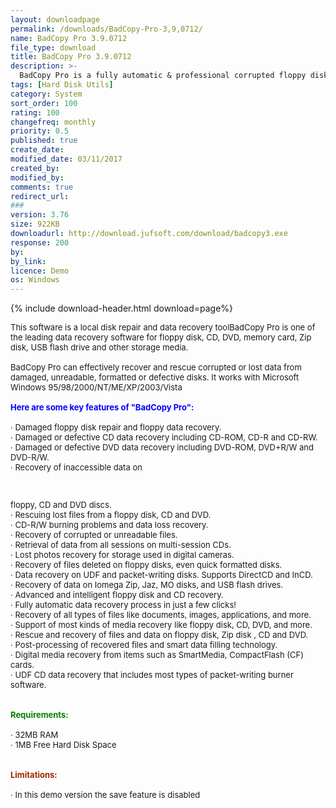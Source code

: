 ```yaml
---
layout: downloadpage
permalink: /downloads/BadCopy-Pro-3,9,0712/
name: BadCopy Pro 3.9.0712
file_type: download
title: BadCopy Pro 3.9.0712
description: >-
  BadCopy Pro is a fully automatic & professional corrupted floppy disk or CD-ROM files and data recovery tool.
tags: [Hard Disk Utils]
category: System
sort_order: 100
rating: 100
changefreq: monthly
priority: 0.5
published: true
create_date: 
modified_date: 03/11/2017
created_by: 
modified_by: 
comments: true
redirect_url: 
### 
version: 3.76
size: 922KB
downloadurl: http://download.jufsoft.com/download/badcopy3.exe
response: 200
by: 
by_link: 
licence: Demo
os: Windows
---
```


{% include download-header.html download=page%}

<p style="fix-download-text !important">
<p><font size="2"><p><span id="intelliTxt"><h style="font-weight: normal; font-size: 14px; margin-bottom: 7px; font-family: Verdana"></h><font size="2">This software is a local disk repair and data recovery toolBadCopy Pro is one of the leading data recovery software for floppy disk, CD, DVD, memory card, Zip disk, USB flash drive and other storage media.<br />
<br />
BadCopy Pro can effectively recover and rescue corrupted or lost data from damaged, unreadable, formatted or defective disks. It works with Microsoft Windows 95/98/2000/NT/ME/XP/2003/Vista<br />
<br />
<span style="color: blue"><strong>Here are some key features of "BadCopy Pro":</strong></span><br />
<br />
· Damaged floppy disk repair and floppy data recovery.<br />
· Damaged or defective CD data recovery including CD-ROM, CD-R and CD-RW. <br />
· Damaged or defective DVD data recovery including DVD-ROM, DVD+R/W and DVD-R/W.<br />
· Recovery of inaccessible data on </font></span>
<p>&#160;</p>
</p>
<div style="clear: right; float: right; margin: 10px 0pt 10px 15px">&#160;</div>
<p><font size="2">floppy, CD and DVD discs.<br />
· Rescuing lost files from a floppy disk, CD and DVD.<br />
· CD-R/W burning problems and data loss recovery.<br />
· Recovery of corrupted or unreadable files.<br />
· Retrieval of data from all sessions on multi-session CDs. <br />
· Lost photos recovery for storage used in digital cameras.<br />
· Recovery of files deleted on floppy disks, even quick formatted disks. <br />
· Data recovery on UDF and packet-writing disks. Supports DirectCD and InCD.<br />
· Recovery of data on Iomega Zip, Jaz, MO disks, and USB flash drives.<br />
· Advanced and intelligent floppy disk and CD recovery.<br />
· Fully automatic data recovery process in just a few clicks!<br />
· Recovery of all types of files like documents, images, applications, and more.<br />
· Support of most kinds of media recovery like floppy disk, CD, DVD, and more.<br />
· Rescue and recovery of files and data on floppy disk, Zip disk , CD and DVD.<br />
· Post-processing of recovered files and smart data filling technology.<br />
· Digital media recovery from items such as SmartMedia, CompactFlash (CF) cards.<br />
· UDF CD data recovery that includes most types of packet-writing burner software. <br />
<br />
<br />
<span style="color: green"><strong>Requirements:</strong></span><br />
<br />
· 32MB RAM<br />
· 1MB Free Hard Disk Space<br />
<br />
<br />
<span style="color: rgb(160,36,0)"><strong>Limitations:</strong></span><br />
<br />
· In this demo version the save feature is disabled</font></p></p></p>

